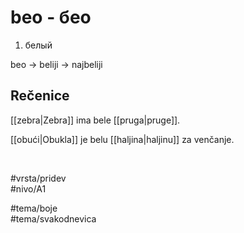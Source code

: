 # beo - бео

1. белый  

beo → beliji → najbeliji  

## Rečenice

[[zebra|Zebra]] ima bele [[pruga|pruge]].  

[[obući|Obukla]] je belu [[haljina|haljinu]] za venčanje.  

<br>

#vrsta/pridev  
#nivo/A1  

#tema/boje  
#tema/svakodnevica  
